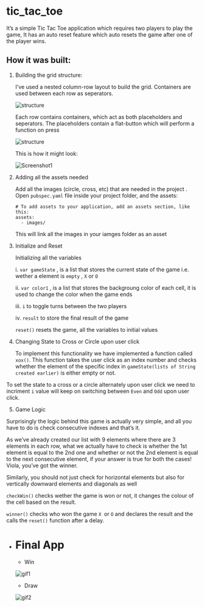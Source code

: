 # tic_tac_toe

It’s a simple Tic Tac Toe application which requires two players to play the game, It has an auto reset feature which auto resets the game after one of the player wins.

## How it was built:

1. Building the grid structure:

    I've used a nested column-row layout to build the grid. Containers are used between each row as seperators.
    
    ![structure](doc_img/structure.PNG)
    
    Each row contains containers, which act as both placeholders and seperators.
    The placeholders contain a flat-button which will perform a function on press
    
    ![structure](doc_img/structure2.PNG)
    
    This is how it might look:
    
    ![Screenshot1](doc_img/Screenshot1.png)
    
2. Adding all the assets needed

    Add all the images (circle, cross, etc) that are needed in the project . Open `pubspec.yaml` file inside your project folder, and           the assets:
    
      ```
      # To add assets to your application, add an assets section, like this:
      assets:
        - images/
      ```
      This will link all the images in your iamges folder as an asset
      
3. Initialize and Reset

    Initializing all the variables
    
    i. `var gameState` , is a list that stores the current state of the game i.e. wether a element is `empty` , `X` or `O`
    
    ii. `var color1`  , is a list that stores the backgroung color of each cell, it is used to change the color when the game ends
    
    iii. `i` to toggle turns between the two players
    
    iv.  `result` to store the final result of the game
    
    `reset()` resets the game, all the variables to initial values
    
4. Changing State to Cross or Circle upon user click

    To implement this functionality we have implemented a function called `xox()`. This function takes the user click as an index number and checks whether the element of the specific index in `gameState(lists of String created earlier)` is either empty or not.

To set the state to a cross or a circle alternately upon user click we need to incriment `i` value will keep on switching between `Even` and `Odd` upon user click.

5. Game Logic

Surprisingly the logic behind this game is actually very simple, and all you have to do is check consecutive indexes and that’s it.

As we’ve already created our list with 9 elements where there are 3 elements in each row, what we actually have to check is whether the 1st element is equal to the 2nd one and whether or not the 2nd element is equal to the next consecutive element, if your answer is true for both the cases! Viola, you’ve got the winner.

Similarly, you should not just check for horizontal elements but also for vertically downward elements and diagonals as well

`checkWin()` checks wether the game is won or not, it changes the colour of the cell based on the result.

`winner()` checks who won the game `X `or `O` and declares the result and the calls the `reset()` function after a delay.

* # Final App
  * Win
  
  ![gif1](doc_img/win.gif)
  
  * Draw
  
  ![gif2](doc_img/draw.gif)

